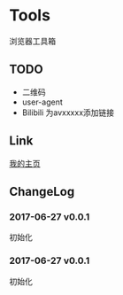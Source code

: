 # Tools
浏览器工具箱

## TODO
* 二维码
* user-agent
* Bilibili 为avxxxxx添加链接


## Link
[我的主页](http://www.hairpin.com)

## ChangeLog
### 2017-06-27 v0.0.1
初始化

### 2017-06-27 v0.0.1
初始化